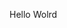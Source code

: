 Hello Wolrd












































































































































































































































































































































































































































































































































































































































































































